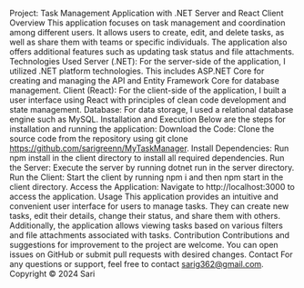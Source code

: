 Project: Task Management Application with .NET Server and React Client Overview This application focuses on task management and coordination among different users. It allows users to create, edit, and delete tasks, as well as share them with teams or specific individuals. The application also offers additional features such as updating task status and file attachments. Technologies Used Server (.NET): For the server-side of the application, I utilized .NET platform technologies. This includes ASP.NET Core for creating and managing the API and Entity Framework Core for database management. Client (React): For the client-side of the application, I built a user interface using React with principles of clean code development and state management. Database: For data storage, I used a relational database engine such as MySQL. Installation and Execution Below are the steps for installation and running the application: Download the Code: Clone the source code from the repository using git clone https://github.com/sarigreenn/MyTaskManager. Install Dependencies: Run npm install in the client directory to install all required dependencies. Run the Server: Execute the server by running dotnet run in the server directory. Run the Client: Start the client by running npm i and then npm start in the client directory. Access the Application: Navigate to http://localhost:3000 to access the application. Usage This application provides an intuitive and convenient user interface for users to manage tasks. They can create new tasks, edit their details, change their status, and share them with others. Additionally, the application allows viewing tasks based on various filters and file attachments associated with tasks. Contribution Contributions and suggestions for improvement to the project are welcome. You can open issues on GitHub or submit pull requests with desired changes. Contact For any questions or support, feel free to contact sarig362@gmail.com. Copyright © 2024 Sari
